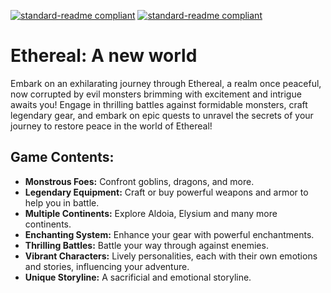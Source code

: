 [![standard-readme compliant](https://img.shields.io/badge/Return_To-Previous_Page-blueviolet.svg?style=flat-square?size=100)](./main.md) 
[![standard-readme compliant](https://img.shields.io/badge/Return_To-Wiki_Page-blue.svg?style=flat-square?size=100)](../main.md)

# Ethereal: A new world

Embark on an exhilarating journey through Ethereal, a realm once peaceful, now corrupted by evil monsters brimming with excitement and intrigue awaits you! Engage in thrilling battles against formidable monsters, craft legendary gear, and embark on epic quests to unravel the secrets of your journey to restore peace in the world of Ethereal!

## Game Contents:
- **Monstrous Foes:** Confront goblins, dragons, and more.
- **Legendary Equipment:** Craft or buy powerful weapons and armor to help you in battle.
- **Multiple Continents:** Explore Aldoia, Elysium and many more continents.
- **Enchanting System:** Enhance your gear with powerful enchantments.
- **Thrilling Battles:** Battle your way through against enemies.
- **Vibrant Characters:** Lively personalities, each with their own emotions and stories, influencing your adventure.
- **Unique Storyline:** A sacrificial and emotional storyline.
